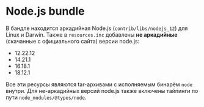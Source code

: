 # Node.js bundle

В бандле находится аркадийная Node.js (`contrib/libs/nodejs_12`) для Linux и Darwin.
Также в `resources.inc` добавлены __не аркадийные__ (скачанные с официального сайта) версии node.js:
 - 12.22.12
 - 14.21.1
 - 16.18.1
 - 18.12.1

Все эти ресурсы являются tar-архивами с исполняемым бинарём `node` внутри. Для не-аркадийных версий node.js также включены тайпинги по пути `node_modules/@types/node`.
